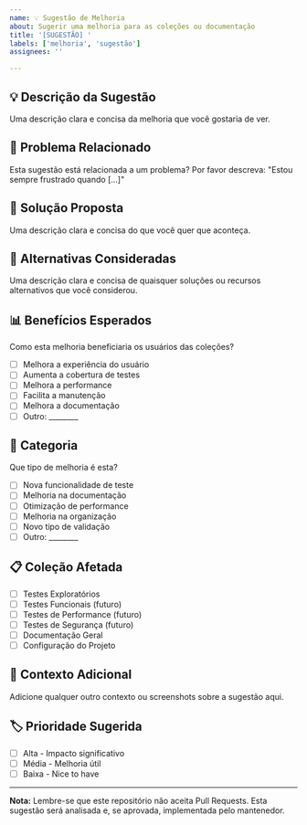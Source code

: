 ```yaml
---
name: 💡 Sugestão de Melhoria
about: Sugerir uma melhoria para as coleções ou documentação
title: '[SUGESTÃO] '
labels: ['melhoria', 'sugestão']
assignees: ''

---
```


## 💡 Descrição da Sugestão
Uma descrição clara e concisa da melhoria que você gostaria de ver.

## 🎯 Problema Relacionado
Esta sugestão está relacionada a um problema? Por favor descreva:
"Estou sempre frustrado quando [...]"

## 💭 Solução Proposta
Uma descrição clara e concisa do que você quer que aconteça.

## 🔄 Alternativas Consideradas
Uma descrição clara e concisa de quaisquer soluções ou recursos alternativos que você considerou.

## 📊 Benefícios Esperados
Como esta melhoria beneficiaria os usuários das coleções?
- [ ] Melhora a experiência do usuário
- [ ] Aumenta a cobertura de testes
- [ ] Melhora a performance
- [ ] Facilita a manutenção
- [ ] Melhora a documentação
- [ ] Outro: ________

## 🎯 Categoria
Que tipo de melhoria é esta?
- [ ] Nova funcionalidade de teste
- [ ] Melhoria na documentação
- [ ] Otimização de performance
- [ ] Melhoria na organização
- [ ] Novo tipo de validação
- [ ] Outro: ________

## 📋 Coleção Afetada
- [ ] Testes Exploratórios
- [ ] Testes Funcionais (futuro)
- [ ] Testes de Performance (futuro)
- [ ] Testes de Segurança (futuro)
- [ ] Documentação Geral
- [ ] Configuração do Projeto

## 📝 Contexto Adicional
Adicione qualquer outro contexto ou screenshots sobre a sugestão aqui.

## 🏷️ Prioridade Sugerida
- [ ] Alta - Impacto significativo
- [ ] Média - Melhoria útil
- [ ] Baixa - Nice to have

---

**Nota:** Lembre-se que este repositório não aceita Pull Requests. Esta sugestão será analisada e, se aprovada, implementada pelo mantenedor.
